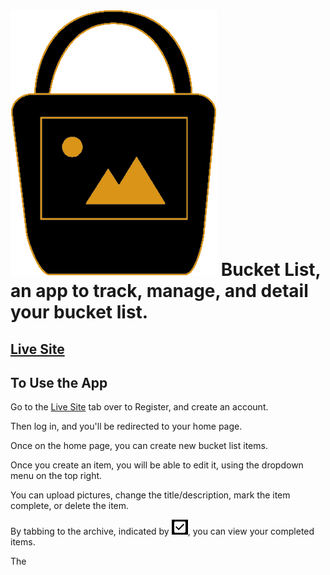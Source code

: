 # ![Logo](./readmeimages/Logo.png) Bucket List, an app to track, manage, and detail your bucket list.
## <a href="https://bw-bucketlist.netlify.com/">Live Site</a>

## To Use the App
Go to the <a href="https://bw-bucketlist.netlify.com/">Live Site</a> tab over to Register, and create an account.

Then log in, and you'll be redirected to your home page.

Once on the home page, you can create new bucket list items.

Once you create an item, you will be able to edit it, using the dropdown menu on the top right.

You can upload pictures, change the title/description, mark the item complete, or delete the item.

By tabbing to the archive, indicated by ![Archive](./readmeimages/archiveButton.JPG), you can view your completed items.

The 